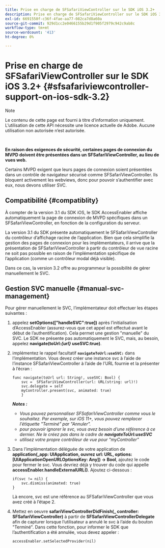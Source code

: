 ```yaml
---
title: Prise en charge de SFSafariViewController sur le SDK iOS 3.2+
description: Prise en charge de SFSafariViewController sur le SDK iOS 3.2+
exl-id: 6691550f-c36f-4fae-aa77-082ca7d8a60a
source-git-commit: 929d1cc2e0466155b29d1f905f2979c942c9ab8c
workflow-type: tm+mt
source-wordcount: '413'
ht-degree: 0%

---
```


# Prise en charge de SFSafariViewController sur le SDK iOS 3.2+ {#sfsafariviewcontroller-support-on-ios-sdk-3.2}

>[!NOTE]
>
>Le contenu de cette page est fourni à titre d’information uniquement. L’utilisation de cette API nécessite une licence actuelle de Adobe. Aucune utilisation non autorisée n’est autorisée.

</br>


**En raison des exigences de sécurité, certaines pages de connexion du MVPD doivent être présentées dans un SFSafariViewController, au lieu de vues web.**

Certains MVPD exigent que leurs pages de connexion soient présentées dans un contrôle de navigateur sécurisé comme SFSafariViewController. Ils bloquent activement les webviews, donc pour pouvoir s’authentifier avec eux, nous devons utiliser SVC.

## Compatibilité {#compatiblity}

À compter de la version 3.1 du SDK iOS, le SDK AccessEnabler affiche automatiquement la page de connexion de MVPD spécifiques dans un SFSafariViewController, en fonction de la configuration du serveur.

La version 3.1 du SDK présente automatiquement le SFSafariViewController du contrôleur d’affichage racine de l’application. Bien que cela simplifie la gestion des pages de connexion pour les implémentateurs, il arrive que la présentation de SFSafariViewController à partir du contrôleur de vue racine ne soit pas possible en raison de l’implémentation spécifique de l’application (comme un contrôleur modal déjà visible).

Dans ce cas, la version 3.2 offre au programmeur la possibilité de gérer manuellement le SVC.

## Gestion SVC manuelle {#manual-svc-management}

Pour gérer manuellement le SVC, l’implémentateur doit effectuer les étapes suivantes :


1. appelez **setOptions([&quot;handleSVC&quot;:true])** après l’initialisation d’AccessEnabler (assurez-vous que cet appel est effectué avant le début de l’authentification). Cela permet une gestion &quot;manuelle&quot; du SVC. Le SDK ne présente pas automatiquement le SVC, mais, au besoin,     appelez **navigate(toUrl:*{url}* useSVC:true)**.

1. implémentez le rappel facultatif **`navigateToUrl:useSVC:`** dans l’implémentation. Vous devez créer une instance svc à l’aide de l’instance SFSafariViewController à l’aide de l’URL fournie et la présenter à l’écran :

   ```obj-c
   func navigate(toUrl url: String!, useSVC: Bool) {
       svc =  SFSafariViewController(url: URL(string: url)!)
       svc.delegate = self
       myController.present(svc, animated: true)
       }
   ```

   ***Notes :***

   - *Vous pouvez personnaliser SFSafariViewController comme vous le souhaitez. Par exemple, sur iOS 11+, vous pouvez remplacer l’étiquette &quot;Terminé&quot; par &quot;Annuler&quot;.*
   - *pour pouvoir ignorer le svc, vous avez besoin d’une référence à ce dernier. Ne le créez pas dans le cadre de **navigateToUrl:useSVC***
   - *utilisez votre propre contrôleur de vue pour &quot;myController&quot;*


1. Dans l’implémentation déléguée de votre application de **application(\_app: UIApplication, ouvrez url: URL, options: \[UIApplicationOpenURLOptionsKey: Any\]) -\> Bool**, ajoutez le code pour fermer le svc. Vous devriez déjà y trouver du code qui appelle **accessEnabler.handleExternalURL()**. Ajoutez ci-dessous :

   ```obj-c
   if(svc != nil) {
       svc.dismiss(animated: true)
   }
   ```

   Là encore, svc est une référence au SFSafariViewController que vous avez créé à l’étape 2.


1. Mettez en oeuvre **safariViewControllerDidFinish(\_ controller: SFSafariViewController)** à partir de **SFSafariViewControllerDelegate** afin de capturer lorsque l’utilisateur a annulé le svc à l’aide du bouton &quot;Terminé&quot;. Dans cette fonction, pour informer le SDK que l’authentification a été annulée, vous devez appeler :

   ```obj-c
   accessEnabler.setSelectedProvider(nil)
   ```
